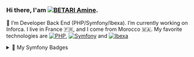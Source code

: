 ### Hi there, I'am <a href='https://www.linkedin.com/in/amine-betari/' target='_blank'><img src='https://img.shields.io/badge/BETARI%20-Amine-green' alt='BETARI  Amine'/></a>. 
🔭 I’m Developer Back End (PHP/Symfony/Ibexa). I’m currently working on Inforca.
I live in France 🇫🇷, and I come from Morocco 🇲🇦.
My favorite technologies are <a href='https://www.php.net' target='_blank'><img src='https://img.shields.io/badge/PHP-black?style=flat-square&logo=php' alt='PHP'/></a>, <a href='https://symfony.com' target='_blank'><img src='https://img.shields.io/badge/Symfony-black?style=flat-square&logo=symfony' alt='Symfony'/></a> and <a href='https://www.ibexa.co' target='_blank'><img src='https://img.shields.io/badge/Ibexa-blue?style=flat-square&logo=ibexa' alt='Ibexa'/></a> 


<details>
  <summary>🎼 My Symfony Badges</summary><br />
          <a href="https://connect.symfony.com/badge/107/eleven-year-membership"><img src="https://connect.symfony.com/uploads/badges/f7c7d054-7472-4898-a9c8-67b0026a674b/4184d699-d283-4a75-82ed-32a3bbe90607.png" alt="Eleven-year membership badge" width="100"></a>
          <a href="https://connect.symfony.com/badge/73/ten-year-membership"><img width="100" src="https://connect.symfony.com/uploads/badges/cb6edcd1-d790-4478-960f-44933774603f/3f4a0705-1b64-48e8-b5f2-070029bf6e08.png" alt="Ten-year membership badge"></a>
          <a href="https://connect.symfony.com/badge/72/nine-year-membership"><img width="100" src="https://connect.symfony.com/uploads/badges/9dd993a7-15e3-41bc-abf2-96644a7b5307/e6450cc5-fb6a-4812-9b51-7555f61672e2.png" alt="Nine-year membership badge"></a>
          <a href="https://connect.symfony.com/badge/122/symfony-4-certified-developer-advanced"><img width="100" src="https://connect.symfony.com/uploads/badges/eaedf0db-c39b-42a7-aee8-a7e9e10477d0/2056d42b-8611-411d-af90-e0ecb8429fa8.png" alt="Symfony 4 Certified Developer (Advanced) badge"></a>
          <a href="https://connect.symfony.com/badge/71/eight-year-membership"><img width="100" src="https://connect.symfony.com/uploads/badges/b3ef1fd5-aa43-49e0-8d51-a3612cbd9e1a/f8b3fed6-edee-4ef5-adf6-9f3e8e524eab.png" alt="Eight-year membership badge"></a>
          <a href="https://connect.symfony.com/badge/26/seven-year-membership"><img width="100" src="https://connect.symfony.com/uploads/badges/d28c3e13-1a93-4988-986c-6875dc83f356/f7db381f-7942-40c4-82c3-f889cb0c10bc.png" alt="Seven-year membership badge"></a>
          <a href="https://connect.symfony.com/badge/25/six-year-membership"><img width="100" src="https://connect.symfony.com/uploads/badges/d92978da-be67-455c-a2f9-e18298041111/bfac5876-a833-4fd4-a14f-af08d5672a4a.png" alt="Six-year membership badge"></a>
          <a href="https://connect.symfony.com/badge/16/five-year-membership"><img width="100" src="https://connect.symfony.com/uploads/badges/13f9afa9-8bf1-4f41-b4e7-b5237746556e/edb3831a-be9a-4e16-a70d-309aa57d08df.png" alt="Five-year membership badge"></a>
          <a href="https://connect.symfony.com/badge/15/four-year-membership"><img width="100" src="https://connect.symfony.com/uploads/badges/3e9693d4-db4b-4ea7-a43c-db3fe4557b57/8652f548-dc0d-4d14-9d25-9a4c61d46032.png" alt="Four-year membership badge"></a>
          <a href="https://connect.symfony.com/badge/14/three-year-membership"><img width="100" src="https://connect.symfony.com/uploads/badges/6959cc5f-ec03-4700-b00c-e3320896a49a/067fcf79-eb02-494f-984c-f52cd20667db.png" alt="Three-year membership badge"></a>
          <a href="https://connect.symfony.com/badge/178/symfonycon-disneyland-paris-2022-attendee"><img width="100" src="https://connect.symfony.com/uploads/badges/06d08605-7446-46a6-b972-9ee8baf5eb23/6acdd638-9cfd-4a4a-be24-9821c422587e.png" alt="SymfonyWorld Online 2020 Attendee badge"></a>
          <a href="https://connect.symfony.com/badge/4/commenter"><img width="100" src="https://connect.symfony.com/uploads/badges/a72bf276-b900-4d56-8dcd-0c9a329e7081/b34adc3d-36c5-40a9-9ae3-5ba25df7e8a9.png" alt="Commenter badge"></a>
          <a href="https://connect.symfony.com/badge/36/symfony-documentation-contributor"><img width="100" src="https://connect.symfony.com/uploads/badges/b732d9fb-0002-47c2-a91e-1a1e1fa1b445/08aca44d-2aa2-4d25-83a2-ed7586bef9d1.png" alt="Symfony Documentation Contributor badge"></a>
          <a href="https://connect.symfony.com/badge/13/two-year-membership"><img width="100" src="https://connect.symfony.com/uploads/badges/f92ce2f9-60b5-42aa-8651-a1e8035cf2d7/5f293091-b749-41d9-92a0-b12af52de6b0.png" alt="Two-year membership badge"></a>
          <a href="https://connect.symfony.com/badge/12/one-year-membership"><img width="100" src="https://connect.symfony.com/uploads/badges/fa8faed9-80fd-4aa6-8c5c-9f36acc24702/c23a90b0-fb2a-4e39-95d2-6ff7e84a1a1c.png" alt="One-year membership badge"></a>
          <a href="https://connect.symfony.com/badge/1/hey-you"><img width="100" src="https://connect.symfony.com/uploads/badges/9a527385-2220-476d-a4aa-5823501c8d5f/49ac6d4a-813b-47c1-96bc-83e0d2cd46a6.png" alt="Hey you! badge"></a>
  </details>

<!--
**amine-betari/amine-betari** is a ✨ _special_ ✨ repository because its `README.md` (this file) appears on your GitHub profile.

Here are some ideas to get you started:

- 🔭 I’m currently working on ...
- 🌱 I’m currently learning ...
- 👯 I’m looking to collaborate on ...
- 🤔 I’m looking for help with ...
- 💬 Ask me about ...
- 📫 How to reach me: ...
- 😄 Pronouns: ...
- ⚡ Fun fact: ...
-->

